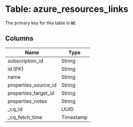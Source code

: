# Table: azure_resources_links


The primary key for this table is **id**.


## Columns
| Name          | Type          |
| ------------- | ------------- |
|subscription_id|String|
|id (PK)|String|
|name|String|
|properties_source_id|String|
|properties_target_id|String|
|properties_notes|String|
|_cq_id|UUID|
|_cq_fetch_time|Timestamp|